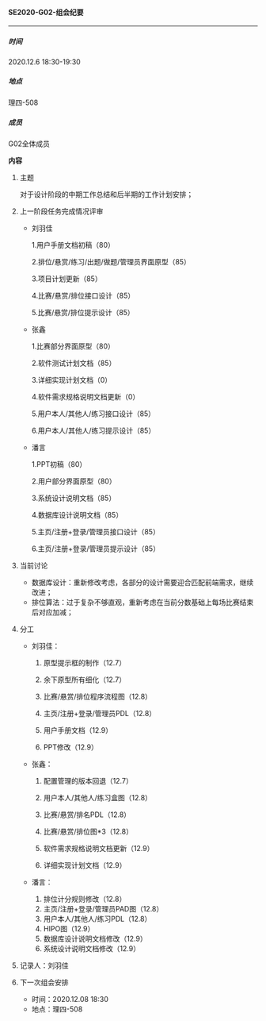 #### SE2020-G02-组会纪要

-----

##### 时间

2020.12.6  18:30-19:30

##### 地点

理四-508

##### 成员

G02全体成员

**内容**

1. 主题

   对于设计阶段的中期工作总结和后半期的工作计划安排；

2. 上一阶段任务完成情况评审

   + 刘羽佳

     1.用户手册文档初稿（80）

     2.排位/悬赏/练习/出题/做题/管理员界面原型（85）

     3.项目计划更新（85）

     4.比赛/悬赏/排位接口设计（85）

     5.比赛/悬赏/排位提示设计（85）

   + 张鑫

     1.比赛部分界面原型（80）

     2.软件测试计划文档（85）

     3.详细实现计划文档（0）

     4.软件需求规格说明文档更新（0）

     5.用户本人/其他人/练习接口设计（85）

     6.用户本人/其他人/练习提示设计（85）

   + 潘言

     1.PPT初稿（80）

     2.用户部分界面原型（80）

     3.系统设计说明文档（85）

     4.数据库设计说明文档（85）

     5.主页/注册+登录/管理员接口设计（85）

     6.主页/注册+登录/管理员提示设计（85）

3. 当前讨论

   + 数据库设计：重新修改考虑，各部分的设计需要迎合匹配前端需求，继续改进；
   + 排位算法：过于复杂不够直观，重新考虑在当前分数基础上每场比赛结束后对应加减；

4. 分工

   + 刘羽佳：

     1. 原型提示框的制作（12.7）

     2. 余下原型所有细化（12.7）

     3. 比赛/悬赏/排位程序流程图（12.8）

     4. 主页/注册+登录/管理员PDL（12.8）

     5. 用户手册文档（12.9）

     6. PPT修改（12.9）

   + 张鑫：

     1. 配置管理的版本回退（12.7）

     2. 用户本人/其他人/练习盒图（12.8）

     3. 比赛/悬赏/排名PDL（12.8）

     4. 比赛/悬赏/排位图*3（12.8）

     5. 软件需求规格说明文档更新（12.9）

     6. 详细实现计划文档（12.9）

   + 潘言：

     1. 排位计分规则修改（12.8）
     2. 主页/注册+登录/管理员PAD图（12.8）
     3. 用户本人/其他人/练习PDL（12.8）
     4. HIPO图（12.9）
     5. 数据库设计说明文档修改（12.9）
     6. 系统设计说明文档修改（12.9）

5. 记录人：刘羽佳

6. 下一次组会安排

   + 时间：2020.12.08 18:30
   + 地点：理四-508